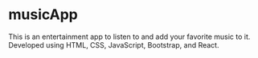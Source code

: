 # musicApp
This is an entertainment app to listen to and add your favorite music to it. Developed using HTML, CSS, JavaScript, Bootstrap, and React.
